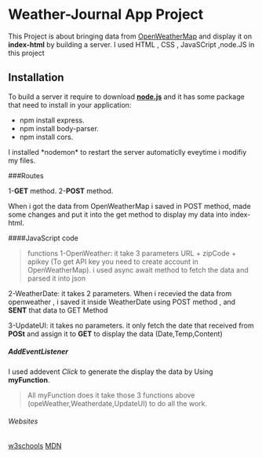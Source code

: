# Weather-Journal App Project
			
This Project is about bringing data from [OpenWeatherMap](https://openweathermap.org/current) and display it on **index-html** by building a server.
I used HTML , CSS , JavaSCript ,node.JS in this project
## Installation
To build a server it require to download [**node.js**](https://nodejs.org/en/download/) and it has some package that need to install in your application:
* npm install express.
* npm install body-parser.
* npm install cors. 

I installed \*nodemon\* to restart the server automaticlly eveytime i modifiy my files.

###Routes

1-**GET** method.
2-**POST** method.

When i got the data from OpenWeatherMap i saved in POST method, made some changes and put it into the get method to display my data into index-html.


####JavaScript code
> functions
1-OpenWeather:
it take 3 parameters URL + zipCode + apikey (To get API key you need to create account in OpenWeatherMap).
i used async await method to fetch the data and parsed it into json 

2-WeatherDate:
it takes 2 parameters.
When i recevied the data from openweather , i saved it inside WeatherDate using POST method , and **SENT** that data to GET Method 

3-UpdateUI:
it takes no parameters.
it only fetch the date that received from **POSt** and assign it to **GET** to display the data (Date,Temp,Content)


##### AddEventListener

I used addevent _Click_ to generate the display the data by Using **myFunction**.
> All myFunction does it take those 3 functions above (opeWeather,Weatherdate,UpdateUI) to do all the work.

###### Websites
[w3schools](https://www.w3schools.com/)
[MDN](https://developer.mozilla.org/en-US/)	
		  
